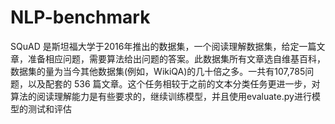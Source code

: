# NLP-benchmark

SQuAD 是斯坦福大学于2016年推出的数据集，一个阅读理解数据集，给定一篇文章，准备相应问题，需要算法给出问题的答案。此数据集所有文章选自维基百科，数据集的量为当今其他数据集(例如，WikiQA)的几十倍之多。一共有107,785问题，以及配套的 536 篇文章。这个任务相较于之前的文本分类任务更进一步，对算法的阅读理解能力是有些要求的，继续训练模型，并且使用evaluate.py进行模型的测试和评估

